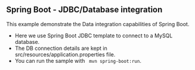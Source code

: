 
## Spring Boot - JDBC/Database integration 

This example demonstrate the Data integration capabilities of Spring Boot. 
- Here we use Spring Boot JDBC template to connect to a MySQL database. 
- The DB connection details are kept in src/resources/application.properties file. 
- You can run the sample with ``` mvn spring-boot:run```. 